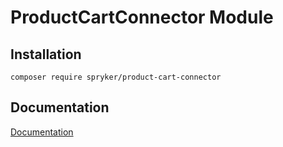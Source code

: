 # ProductCartConnector Module

## Installation

```
composer require spryker/product-cart-connector
```

## Documentation

[Documentation](https://spryker.github.io)
